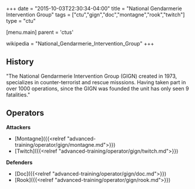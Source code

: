 +++
date = "2015-10-03T22:30:34-04:00"
title = "National Gendarmerie Intervention Group"
tags = ["ctu","gign","doc","montagne","rook","twitch"]
type = "ctu"

[menu.main]
  parent = 'ctus'

wikipedia = "National_Gendarmerie_Intervention_Group"
+++

## History

"The National Gendarmerie Intervention Group (GIGN) created in 1973, specializes in counter-terrorist and rescue misssions. Having taken part in over 1000 operations, since the GIGN was founded the unit has only seen 9 fatalities."

## Operators

**Attackers**

- [Montagne]({{<relref "advanced-training/operator/gign/montagne.md">}})
- [Twitch]({{<relref "advanced-training/operator/gign/twitch.md">}})

**Defenders**

- [Doc]({{<relref "advanced-training/operator/gign/doc.md">}})
- [Rook]({{<relref "advanced-training/operator/gign/rook.md">}})
